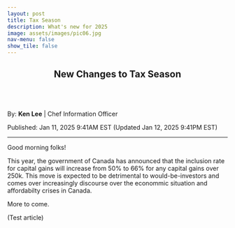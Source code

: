 ```yaml
---
layout: post
title: Tax Season
description: What's new for 2025
image: assets/images/pic06.jpg
nav-menu: false
show_tile: false
---
```


<!-- Main -->
<div id="main" class="alt">

<!-- One -->
<section id="one">
	<div class="inner">
		<header class="major">
			<h1>New Changes to Tax Season</h1>
		</header>

<span class="image main"><img src="{{ site.baseurl }}/{{ page.image }}" alt="" /></span>

<p>By: <b>Ken Lee</b> | Chef Information Officer</p>
<p>Published: Jan 11, 2025 9:41AM EST (Updated Jan 12, 2025 9:41PM EST)

<hr class="major" />

<p>Good morning folks!</p>

<p>This year, the government of Canada has announced that the inclusion rate for capital gains will increase from 50% to 66% for any capital gains over 250k. This move is expected to be detrimental to would-be-investors and comes over increasingly discourse over the econommic situation and affordabilty crises in Canada.<p>

<p>More to come.<p> 

<p>(Test article)</p>